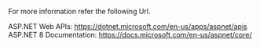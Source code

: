 



For more information refer the following Url.

ASP.NET Web APIs: https://dotnet.microsoft.com/en-us/apps/aspnet/apis
ASP.NET 8 Documentation: https://docs.microsoft.com/en-us/aspnet/core/
